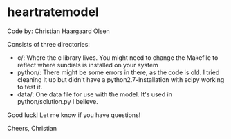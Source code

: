 # heartratemodel
Code by: Christian Haargaard Olsen

Consists of three directories:

* c/: Where the c library lives. You might need to change the Makefile to reflect where sundials is installed on your system
* python/: There might be some errors in there, as the code is old. I tried cleaning it up but didn't have a python2.7-installation with scipy working to test it.
* data/: One data file for use with the model. It's used in python/solution.py I believe.

Good luck! Let me know if you have questions!

Cheers,
Christian
